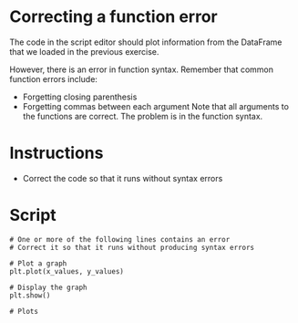 # Correcting a function error
The code in the script editor should plot information from the DataFrame that we loaded in the previous exercise.

However, there is an error in function syntax. Remember that common function errors include:

- Forgetting closing parenthesis
- Forgetting commas between each argument
Note that all arguments to the functions are correct. The problem is in the function syntax.

# Instructions

- Correct the code so that it runs without syntax errors

# Script
```
# One or more of the following lines contains an error
# Correct it so that it runs without producing syntax errors

# Plot a graph
plt.plot(x_values, y_values)

# Display the graph
plt.show()

# Plots
